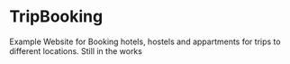 # TripBooking
Example Website for Booking hotels, hostels and appartments for trips to different locations.
Still in the works

